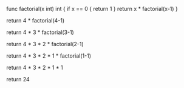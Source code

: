func factorial(x int) int {
	if x == 0 {
		return 1
	}
	return x * factorial(x-1)
}

return 4 * factorial(4-1)

return 4 * 3 * factorial(3-1)

return 4 * 3 * 2 * factorial(2-1)

return 4 * 3 * 2 * 1 * factorial(1-1)

return 4 * 3 * 2 * 1 * 1

return 24